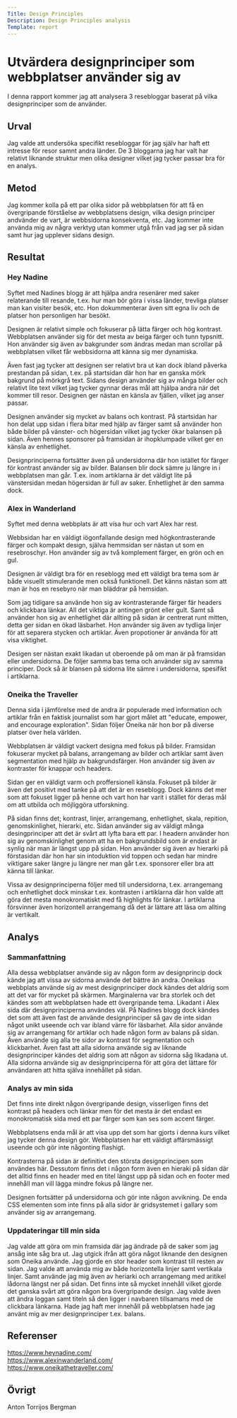 ```yaml
---
Title: Design Principles
Description: Design Principles analysis
Template: report
---
```


Utvärdera designprinciper som webbplatser använder sig av
=======================

I denna rapport kommer jag att analysera 3 resebloggar baserat på vilka designprinciper som de använder. 

Urval
-----------------------

Jag valde att undersöka specifikt resebloggar för jag själv har haft ett intresse för resor samnt andra länder. De 3 bloggarna jag har valt har relativt liknande struktur men olika designer vilket jag tycker passar bra för en analys.

Metod
-----------------------

Jag kommer kolla på ett par olika sidor på webbplatsen för att få en övergripande förståelse av webbplatsens design, vilka design principer andvänder de vart, är webbsidorna konsekventa, etc. Jag kommer inte använda mig av några verktyg utan kommer utgå från vad jag ser på sidan samt hur jag upplever sidans design.

Resultat
-----------------------

### Hey Nadine

Syftet med Nadines blogg är att hjälpa andra resenärer med saker relaterande till resande, t.ex. hur man bör göra i vissa länder, trevliga platser man kan visiter besök, etc. Hon dokummenterar även sitt egna liv och de platser hon personligen har besökt.

Designen är relativt simple och fokuserar på lätta färger och hög kontrast. Webbplatsen använder sig för det mesta av beiga färger och tunn typsnitt. Hon använder sig även av bakgrunder som ändras medan man scrollar på webbplatsen vilket får webbsidorna att känna sig mer dynamiska.

Även fast jag tycker att designen ser relativt bra ut kan dock ibland påverka prestandan på sidan, t.ex. på startsidan där hon har en ganska mörk bakgrund på mörkgrå text. Sidans design använder sig av många bilder och relativt lite text vilket jag tycker gynnar deras mål att hjälpa andra när det kommer till resor. Designen ger nästan en känsla av fjällen, vilket jag anser passar.

Designen använder sig mycket av balans och kontrast. På startsidan har hon delat upp sidan i flera bitar med hjälp av färger samt så använder hon både bilder på vänster- och högersidan vilket jag tycker ökar balansen på sidan. Även hennes sponsorer på framsidan är ihopklumpade vilket ger en känsla av enhetlighet.

Designprinciperna fortsätter även på undersidorna där hon istället för färger för kontrast använder sig av bilder. Balansen blir dock sämre ju längre in i webbplatsen man går. T.ex. inom artiklarna är det väldigt lite på vänstersidan medan högersidan är full av saker. Enhetlighet är den samma dock.
 
### Alex in Wanderland

Syftet med denna webbplats är att visa hur och vart Alex har rest. 

Webbsidan har en väldigt iögonfallande design med högkontrasterande färger och kompakt design, själva hemmsidan ser nästan ut som en resebroschyr. Hon använder sig av två komplement färger, en grön och en gul.

Designen är väldigt bra för en reseblogg med ett väldigt bra tema som är både visuellt stimulerande men också funktionell. Det känns nästan som att man är hos en resebyro när man bläddrar på hemsidan.

Som jag tidigare sa använde hon sig av kontrasterande färger fär headers och klickbara länkar. All det viktiga är antingen grönt eller gult. Samt så använder hon sig av enhetlighet där allting på sidan är centrerat runt mitten, detta ger sidan en ökad läsbarhet. Hon använder sig även av tydliga linjer för att separera stycken och artiklar. Även propotioner är använda för att visa viktighet.

Desigen ser nästan exakt likadan ut oberoende på om man är på framsidan eller undersidorna. De följer samma bas tema och använder sig av samma principer. Dock så är blansen på sidorna lite sämre i undersidorna, spesifikt i artiklarna.

### Oneika the Traveller

Denna sida i jämförelse med de andra är populerade med information och artiklar från en faktisk journalist som har gjort målet att "educate, empower, and encourage exploration". Sidan följer Oneika när hon bor på diverse platser över hela världen.

Webbplatsen är väldigt vackert designa med fokus på bilder. Framsidan fokuserar mycket på balans, arrangemang av bilder och artiklar samt även segmentation med hjälp av bakgrundsfärger. Hon använder sig även av kontraster för knappar och headers.

Sidan ger en väldigt varm och proffersionell känsla. Fokuset på bilder är även det positivt med tanke på att det är en reseblogg. Dock känns det mer som att fokuset ligger på henne och vart hon har varit i stället för deras mål om att utbilda och möjliggöra utforskning.

På sidan finns det; kontrast, linjer, arrangemang, enhetlighet, skala, repition, genomskinlighet, hierarki, etc. Sidan använder sig av väldigt många desingprinciper att det är svårt att lyfta bara ett par. I headern använder hon sig av genomskinlighet genom att ha en bakgrundsbild som är endast är synlig när man är längst upp på sidan. Hon använder sig även av hierarki på förstasidan där hon har sin intoduktion vid toppen och sedan har mindre viktigare saker längre ju längre ner man går t.ex. sponsorer eller bra att känna till länkar.

Vissa av designprinciperna följer med till undersidorna, t.ex. arrangemang och enhetlighet dock minskar t.ex. kontrasten i artiklarna där hon valde att göra det mesta monokromatiskt med få highlights för länkar. I artiklarna försvinner även horizontell arrangemang då det är lättare att läsa om allting är vertikalt.

Analys
-----------------------

### Sammanfattning

Alla dessa webbplatser använde sig av någon form av designprincip dock kände jag att vissa av sidorna använde det bättre än andra. Oneikas webbplats använde sig av mest designprinciper dock kändes det aldrig som att det var för mycket på skärmen. Marginalerna var bra storlek och det kändes som att webbplatsen hade ett övergripande tema. Likadant i Alex sida där designprinciperna användes väl. På Nadines blogg dock kändes det som att även fast de använde designprinciper så gav de inte sidan något unikt useende och var ibland värre för läsbarhet. Alla sidor använde sig av arrangemang för artiklar och hade någon form av balans på sidan. Även använde sig alla tre sidor av kontrast för segmentation och klickbarhet. Även fast att alla sidorna använde sig av liknande designprinciper kändes det aldrig som att någon av sidorna såg likadana ut. Alla sidorna använde sig av designprinciperna för att göra det lättare för användaren att hitta själva innehållet på sidan.

### Analys av min sida

Det finns inte direkt någon övergripande design, visserligen finns det kontrast på headers och länkar men för det mesta är det endast en monokromatisk sida med ett par färger som kan ses som accent färger. 

Webbplatsens enda mål är att visa upp det som har gjorts i denna kurs vilket jag tycker denna design gör. Webbplatsen har ett väldigt affärsmässigt useende och gör inte någonting flashigt. 

Kontrasterna på sidan är definitivt den största designprincipen som användes här. Dessutom finns det i någon form även en hieraki på sidan där det alltid finns en header med en titel längst upp på sidan och en footer med innehåll man vill lägga mindre fokus på längre ner.

Designen fortsätter på undersidorna och gör inte någon avvikning. De enda CSS elementen som inte finns på alla sidor är gridsystemet i gallary som använder sig av arrangemang.

### Uppdateringar till min sida

Jag valde att göra om min framsida där jag ändrade på de saker som jag ansåg inte såg bra ut. Jag utgick ifrån att göra något liknande den designen som Oneika använde. Jag gjorde en stor header som kontrast till resten av sidan. Jag valde att använda mig av både horizontella linjer samt vertikala linjer. Samt använde jag mig även av heriarki och arrangemang med aritikel lådorna längst ner på sidan. Det finns inte så mycket innehåll vilket gjorde det ganska svårt att göra någon bra övergripande design. Jag valde även att ändra loggan samt titeln så den ligger i navbaren tillsamans med de clickbara länkarna. Hade jag haft mer innehåll på webbplatsen hade jag använt mig av mer designprinciper t.ex. balans.

Referenser
-----------------------

<a href="https://www.heynadine.com/">https://www.heynadine.com/</a><br>
<a href="https://www.alexinwanderland.com/">https://www.alexinwanderland.com/</a><br>
<a href="https://www.oneikathetraveller.com/">https://www.oneikathetraveller.com/</a><br>

Övrigt
-----------------------

Anton Torrijos Bergman